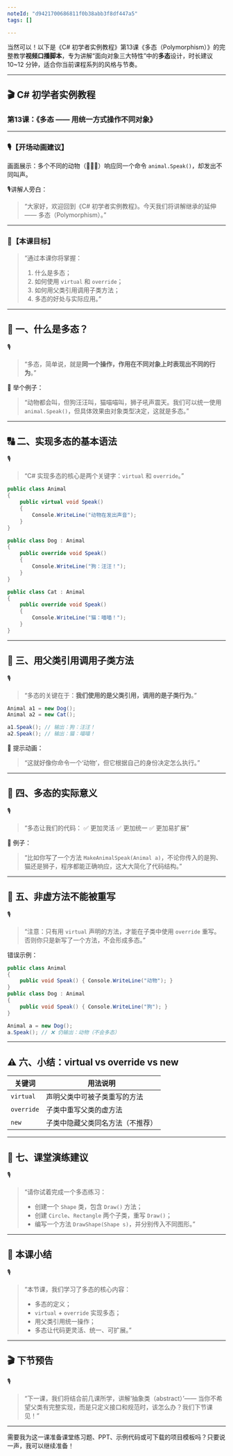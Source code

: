 ```yaml
---
noteId: "d9421700686811f0b38abb3f8df447a5"
tags: []

---
```


当然可以！以下是《C# 初学者实例教程》第13课《多态（Polymorphism）》的完整教学**视频口播脚本**，专为讲解“面向对象三大特性”中的**多态**设计，时长建议 10\~12 分钟，适合你当前课程系列的风格与节奏。

---

## 🎬 C# 初学者实例教程

### 第13课：《多态 —— 用统一方式操作不同对象》

---

### 🎙️【开场动画建议】

画面展示：多个不同的动物（🐶🐱🦁）响应同一个命令 `animal.Speak()`，却发出不同叫声。

🎙️讲解人旁白：

> “大家好，欢迎回到《C# 初学者实例教程》。今天我们将讲解继承的延伸 —— 多态（Polymorphism）。”

---

### 🎯【本课目标】

> “通过本课你将掌握：
>
> 1. 什么是多态；
> 2. 如何使用 `virtual` 和 `override`；
> 3. 如何用父类引用调用子类方法；
> 4. 多态的好处与实际应用。”

---

## 🧠 一、什么是多态？

🎙️

> “多态，简单说，就是**同一个操作，作用在不同对象上时表现出不同的行为**。”

🎯 举个例子：

> “动物都会叫，但狗汪汪叫，猫喵喵叫，狮子吼声震天。我们可以统一使用 `animal.Speak()`，但具体效果由对象类型决定，这就是多态。”

---

## 🔠 二、实现多态的基本语法

🎙️

> “C# 实现多态的核心是两个关键字：`virtual` 和 `override`。”

```csharp
public class Animal
{
    public virtual void Speak()
    {
        Console.WriteLine("动物在发出声音");
    }
}

public class Dog : Animal
{
    public override void Speak()
    {
        Console.WriteLine("狗：汪汪！");
    }
}

public class Cat : Animal
{
    public override void Speak()
    {
        Console.WriteLine("猫：喵喵！");
    }
}
```

---

## 🧪 三、用父类引用调用子类方法

🎙️

> “多态的关键在于：**我们使用的是父类引用，调用的是子类行为**。”

```csharp
Animal a1 = new Dog();
Animal a2 = new Cat();

a1.Speak(); // 输出：狗：汪汪！
a2.Speak(); // 输出：猫：喵喵！
```

📌 提示动画：

> “这就好像你命令一个‘动物’，但它根据自己的身份决定怎么执行。”

---

## 🧩 四、多态的实际意义

🎙️

> “多态让我们的代码：
> ✅ 更加灵活
> ✅ 更加统一
> ✅ 更加易扩展”

🎯 例子：

> “比如你写了一个方法 `MakeAnimalSpeak(Animal a)`，不论你传入的是狗、猫还是狮子，程序都能正确响应，这大大简化了代码结构。”

---

## 🧬 五、非虚方法不能被重写

🎙️

> “注意：只有用 `virtual` 声明的方法，才能在子类中使用 `override` 重写。否则你只是新写了一个方法，不会形成多态。”

错误示例：

```csharp
public class Animal
{
    public void Speak() { Console.WriteLine("动物"); }
}
public class Dog : Animal
{
    public void Speak() { Console.WriteLine("狗"); }
}
```

```csharp
Animal a = new Dog();
a.Speak(); // ❌ 仍输出：动物（不会多态）
```

---

## ⚠️ 六、小结：virtual vs override vs new

| 关键词        | 用法说明             |
| ---------- | ---------------- |
| `virtual`  | 声明父类中可被子类重写的方法   |
| `override` | 子类中重写父类的虚方法      |
| `new`      | 子类中隐藏父类同名方法（不推荐） |

---

## 🧠 七、课堂演练建议

🎙️

> “请你试着完成一个多态练习：
>
> * 创建一个 `Shape` 类，包含 `Draw()` 方法；
> * 创建 `Circle`、`Rectangle` 两个子类，重写 `Draw()`；
> * 编写一个方法 `DrawShape(Shape s)`，并分别传入不同图形。”

---

## 🧾 本课小结

🎙️

> “本节课，我们学习了多态的核心内容：
>
> * 多态的定义；
> * `virtual` + `override` 实现多态；
> * 用父类引用统一操作；
> * 多态让代码更灵活、统一、可扩展。”

---

## 🎬 下节预告

🎙️

> “下一课，我们将结合前几课所学，讲解‘抽象类（abstract）’—— 当你不希望父类有完整实现，而是只定义接口和规范时，该怎么办？我们下节课见！”

---

需要我为这一课准备课堂练习题、PPT、示例代码或可下载的项目模板吗？只要说一声，我可以继续准备！
